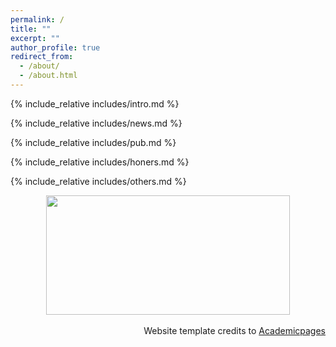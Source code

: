 ```yaml
---
permalink: /
title: ""
excerpt: ""
author_profile: true
redirect_from: 
  - /about/
  - /about.html
---
```


<span class='anchor' id='about-me'></span>
{% include_relative includes/intro.md %}

{% include_relative includes/news.md %}

{% include_relative includes/pub.md %}

{% include_relative includes/honers.md %}

{% include_relative includes/others.md %}

<div align="center">
<a href="https://clustrmaps.com/site/1c335" title="Visit tracker"><img src="https://www.clustrmaps.com/map_v2.png?d=unSNGp1figO2tjNaZuYF1_Y9Z9temoF8jjd1D2u_d14&cl=ffffff", style="width:390; height:191"></a>
</div>
&nbsp;
<div align='right'>Website template credits to <a href="https://github.com/academicpages/academicpages.github.io">Academicpages</a></div>